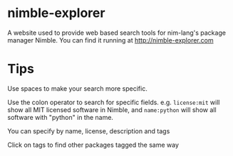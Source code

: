 # nimble-explorer
A website used to provide web based search tools for nim-lang's package manager Nimble. You can find it running at http://nimble-explorer.com

# Tips
Use spaces to make your search more specific.

Use the colon operator to search for specific fields. e.g. ```license:mit``` will show all MIT licensed software in Nimble, and ```name:python``` will show all software with "python" in the name. 

You can specify by name, license, description and tags

Click on tags to find other packages tagged the same way
